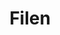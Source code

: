 ---
title: Filen
description: Next Generation End-To-End Encrypted Cloud Storage.
url: https://filen.io/
image:
    # url: '/assets/images/cafe.png'
    # alt: 'Cafe'
tags: ['cloud', 'encryption', 'storage']
pubDate: 2023-11-09
draft: false
---